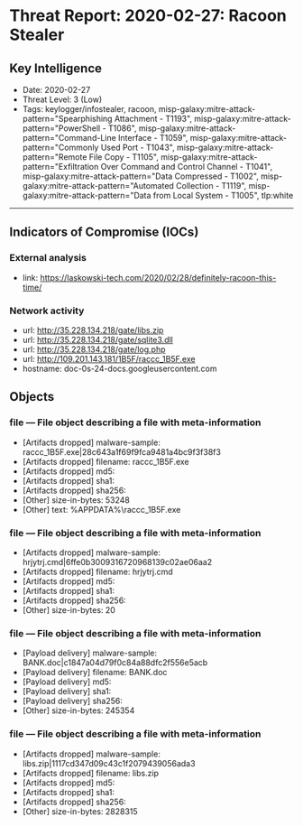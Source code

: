 # Threat Report: 2020-02-27: Racoon Stealer


## Key Intelligence
* Date: 2020-02-27
* Threat Level: 3 (Low)
* Tags: keylogger/infostealer, racoon, misp-galaxy:mitre-attack-pattern="Spearphishing Attachment - T1193", misp-galaxy:mitre-attack-pattern="PowerShell - T1086", misp-galaxy:mitre-attack-pattern="Command-Line Interface - T1059", misp-galaxy:mitre-attack-pattern="Commonly Used Port - T1043", misp-galaxy:mitre-attack-pattern="Remote File Copy - T1105", misp-galaxy:mitre-attack-pattern="Exfiltration Over Command and Control Channel - T1041", misp-galaxy:mitre-attack-pattern="Data Compressed - T1002", misp-galaxy:mitre-attack-pattern="Automated Collection - T1119", misp-galaxy:mitre-attack-pattern="Data from Local System - T1005", tlp:white

---

## Indicators of Compromise (IOCs)
### External analysis
* link: https://laskowski-tech.com/2020/02/28/definitely-racoon-this-time/

### Network activity
* url: http://35.228.134.218/gate/libs.zip
* url: http://35.228.134.218/gate/sqlite3.dll
* url: http://35.228.134.218/gate/log.php
* url: http://109.201.143.181/1B5F/raccc_1B5F.exe
* hostname: doc-0s-24-docs.googleusercontent.com

## Objects
### file — File object describing a file with meta-information
* [Artifacts dropped] malware-sample: raccc_1B5F.exe|28c643a1f69f9fca9481a4bc9f3f38f3
* [Artifacts dropped] filename: raccc_1B5F.exe
* [Artifacts dropped] md5: <md5>
* [Artifacts dropped] sha1: <sha1>
* [Artifacts dropped] sha256: <sha256>
* [Other] size-in-bytes: 53248
* [Other] text: %APPDATA%\raccc_1B5F.exe

### file — File object describing a file with meta-information
* [Artifacts dropped] malware-sample: hrjytrj.cmd|6ffe0b3009316720968139c02ae06aa2
* [Artifacts dropped] filename: hrjytrj.cmd
* [Artifacts dropped] md5: <md5>
* [Artifacts dropped] sha1: <sha1>
* [Artifacts dropped] sha256: <sha256>
* [Other] size-in-bytes: 20

### file — File object describing a file with meta-information
* [Payload delivery] malware-sample: BANK.doc|c1847a04d79f0c84a88dfc2f556e5acb
* [Payload delivery] filename: BANK.doc
* [Payload delivery] md5: <md5>
* [Payload delivery] sha1: <sha1>
* [Payload delivery] sha256: <sha256>
* [Other] size-in-bytes: 245354

### file — File object describing a file with meta-information
* [Artifacts dropped] malware-sample: libs.zip|1117cd347d09c43c1f2079439056ada3
* [Artifacts dropped] filename: libs.zip
* [Artifacts dropped] md5: <md5>
* [Artifacts dropped] sha1: <sha1>
* [Artifacts dropped] sha256: <sha256>
* [Other] size-in-bytes: 2828315
